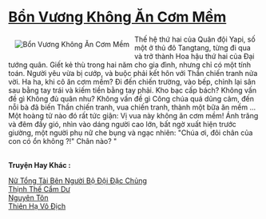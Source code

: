 <a href="https://truyentiki.com/bon-vuong-khong-an-com-mem.31872/" title="Bổn Vương Không Ăn Cơm Mềm"><h1>Bổn Vương Không Ăn Cơm Mềm</h1></a><div style="display:table"><img align="right" style="float: left; padding: 10px;" src="https://truyentiki.com/a/img/str/src/31872.jpg" alt="Bổn Vương Không Ăn Cơm Mềm">Thế hệ thứ hai của Quân đội Yapi, số một ở thủ đô Tangtang, từng đi qua và trở thành Hoa hậu thứ hai của Đại tướng quân. Giết kẻ thù trong hai năm cho gia đình, nhưng chỉ có một tính toán. Người yêu vừa bị cướp, và buộc phải kết hôn với Thần chiến tranh nửa vời. Ha ha, khi cô ăn cơm mềm? Đi đến chiến trường, vào bếp, chỉnh lại sân sau bằng tay trái và kiếm tiền bằng tay phải. Kho bạc cấp bách? Không vấn đề gì Không đủ quân nhu? Không vấn đề gì Công chúa quá dũng cảm, đến nỗi bà đã biến Thần chiến tranh, vua chiến tranh, thành một bữa ăn mềm ... Một hoàng tử nào đó rất tức giận: Vị vua này không ăn cơm mềm! Ánh trăng và đêm đầy gió, nhìn vào dáng người cao lớn, bất ngờ xuất hiện trước giường, một người phụ nữ che bụng và ngạc nhiên: "Chúa ơi, đôi chân của con có ổn không ?!" Chân nào? "</div><p><br><b>Truyện Hay Khác :</b></p><a href="https://truyentiki.com/nu-tong-tai-ben-nguoi-bo-doi-dac-chung.31871/" alt="Nữ Tổng Tài Bên Người Bộ Đội Đặc Chủng">Nữ Tổng Tài Bên Người Bộ Đội Đặc Chủng</a><br/><a href="https://github.com/nownovels/truyenhay/tree/master/truyenhay/30355/README.md" alt="Thịnh Thế Cẩm Dư">Thịnh Thế Cẩm Dư</a><br/><a href="https://truyencv2020.blogspot.com/2020/06/nguyen-ton.html" alt="Nguyên Tôn">Nguyên Tôn</a><br/><a href="https://github.com/nownovels/top500/tree/master/truyenhay/33736/" alt="Thiên Hạ Vô Địch">Thiên Hạ Vô Địch</a><br/>